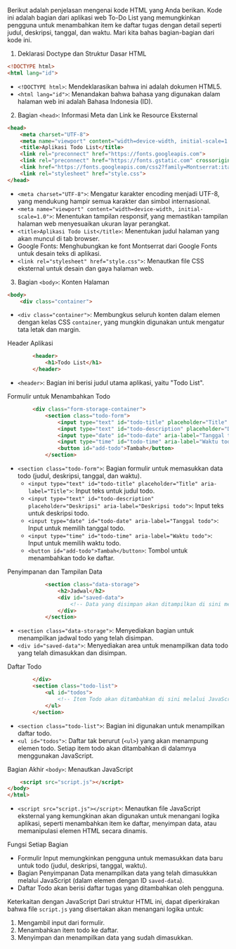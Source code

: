 Berikut adalah penjelasan mengenai kode HTML yang Anda berikan. Kode ini adalah bagian dari aplikasi web To-Do List yang memungkinkan pengguna untuk menambahkan item ke daftar tugas dengan detail seperti judul, deskripsi, tanggal, dan waktu. Mari kita bahas bagian-bagian dari kode ini.

1. Deklarasi Doctype dan Struktur Dasar HTML

```html
<!DOCTYPE html>
<html lang="id">
```
- `<!DOCTYPE html>`: Mendeklarasikan bahwa ini adalah dokumen HTML5.
- `<html lang="id">`: Menandakan bahwa bahasa yang digunakan dalam halaman web ini adalah Bahasa Indonesia (ID).

2. Bagian `<head>`: Informasi Meta dan Link ke Resource Eksternal

```html
<head>
    <meta charset="UTF-8">
    <meta name="viewport" content="width=device-width, initial-scale=1.0">
    <title>Aplikasi Todo List</title>
    <link rel="preconnect" href="https://fonts.googleapis.com">
    <link rel="preconnect" href="https://fonts.gstatic.com" crossorigin>
    <link href="https://fonts.googleapis.com/css2?family=Montserrat:ital,wght@0,100..900;1,100..900&display=swap" rel="stylesheet">
    <link rel="stylesheet" href="style.css">
</head>
```
- `<meta charset="UTF-8">`: Mengatur karakter encoding menjadi UTF-8, yang mendukung hampir semua karakter dan simbol internasional.
- `<meta name="viewport" content="width=device-width, initial-scale=1.0">`: Menentukan tampilan responsif, yang memastikan tampilan halaman web menyesuaikan ukuran layar perangkat.
- `<title>Aplikasi Todo List</title>`: Menentukan judul halaman yang akan muncul di tab browser.
- Google Fonts: Menghubungkan ke font Montserrat dari Google Fonts untuk desain teks di aplikasi.
- `<link rel="stylesheet" href="style.css">`: Menautkan file CSS eksternal untuk desain dan gaya halaman web.

3. Bagian `<body>`: Konten Halaman

```html
<body>
    <div class="container">
```
- `<div class="container">`: Membungkus seluruh konten dalam elemen dengan kelas CSS `container`, yang mungkin digunakan untuk mengatur tata letak dan margin.

Header Aplikasi

```html
        <header>
            <h1>Todo List</h1>
        </header>
```
- `<header>`: Bagian ini berisi judul utama aplikasi, yaitu "Todo List".

Formulir untuk Menambahkan Todo

```html
        <div class="form-storage-container">
            <section class="todo-form">
                <input type="text" id="todo-title" placeholder="Title" aria-label="Title">
                <input type="text" id="todo-description" placeholder="Deskripsi" aria-label="Deskripsi todo">
                <input type="date" id="todo-date" aria-label="Tanggal todo">
                <input type="time" id="todo-time" aria-label="Waktu todo">
                <button id="add-todo">Tambah</button>
            </section>
```
- `<section class="todo-form">`: Bagian formulir untuk memasukkan data todo (judul, deskripsi, tanggal, dan waktu).
  - `<input type="text" id="todo-title" placeholder="Title" aria-label="Title">`: Input teks untuk judul todo.
  - `<input type="text" id="todo-description" placeholder="Deskripsi" aria-label="Deskripsi todo">`: Input teks untuk deskripsi todo.
  - `<input type="date" id="todo-date" aria-label="Tanggal todo">`: Input untuk memilih tanggal todo.
  - `<input type="time" id="todo-time" aria-label="Waktu todo">`: Input untuk memilih waktu todo.
  - `<button id="add-todo">Tambah</button>`: Tombol untuk menambahkan todo ke daftar.

Penyimpanan dan Tampilan Data

```html
            <section class="data-storage">
                <h2>Jadwal</h2>
                <div id="saved-data">
                    <!-- Data yang disimpan akan ditampilkan di sini melalui JavaScript -->
                </div>
            </section>
```
- `<section class="data-storage">`: Menyediakan bagian untuk menampilkan jadwal todo yang telah disimpan.
- `<div id="saved-data">`: Menyediakan area untuk menampilkan data todo yang telah dimasukkan dan disimpan.

Daftar Todo

```html
        </div>
        <section class="todo-list">
            <ul id="todos">
                <!-- Item Todo akan ditambahkan di sini melalui JavaScript -->
            </ul>
        </section>
```
- `<section class="todo-list">`: Bagian ini digunakan untuk menampilkan daftar todo.
- `<ul id="todos">`: Daftar tak berurut (`<ul>`) yang akan menampung elemen todo. Setiap item todo akan ditambahkan di dalamnya menggunakan JavaScript.

Bagian Akhir `<body>`: Menautkan JavaScript

```html
    <script src="script.js"></script>
</body>
</html>
```
- `<script src="script.js"></script>`: Menautkan file JavaScript eksternal yang kemungkinan akan digunakan untuk menangani logika aplikasi, seperti menambahkan item ke daftar, menyimpan data, atau memanipulasi elemen HTML secara dinamis.

Fungsi Setiap Bagian
- Formulir Input memungkinkan pengguna untuk memasukkan data baru untuk todo (judul, deskripsi, tanggal, waktu).
- Bagian Penyimpanan Data menampilkan data yang telah dimasukkan melalui JavaScript (dalam elemen dengan ID `saved-data`).
- Daftar Todo akan berisi daftar tugas yang ditambahkan oleh pengguna.

Keterkaitan dengan JavaScript
Dari struktur HTML ini, dapat diperkirakan bahwa file `script.js` yang disertakan akan menangani logika untuk:
1. Mengambil input dari formulir.
2. Menambahkan item todo ke daftar.
3. Menyimpan dan menampilkan data yang sudah dimasukkan.